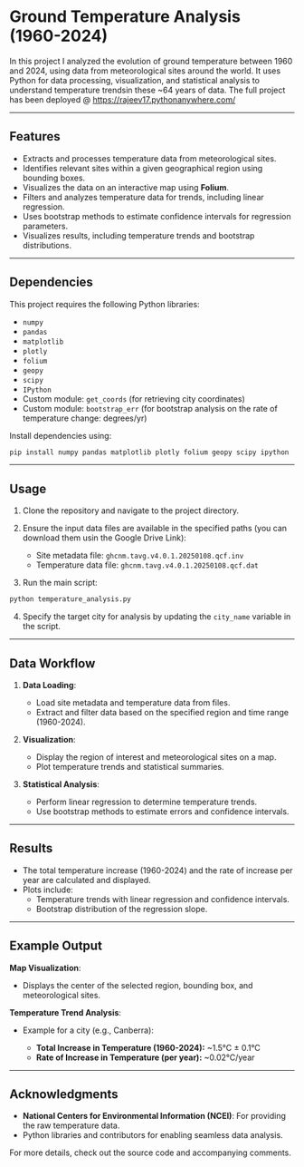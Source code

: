 # Ground Temperature Analysis (1960-2024)

In this project I analyzed the evolution of ground temperature between 1960 and 2024, using data from meteorological sites around the world. It uses Python for data processing, visualization, and statistical analysis to understand temperature trendsin these ~64 years of data. The full project has been deployed @ https://rajeev17.pythonanywhere.com/

---

## Features

- Extracts and processes temperature data from meteorological sites.
- Identifies relevant sites within a given geographical region using bounding boxes.
- Visualizes the data on an interactive map using **Folium**.
- Filters and analyzes temperature data for trends, including linear regression.
- Uses bootstrap methods to estimate confidence intervals for regression parameters.
- Visualizes results, including temperature trends and bootstrap distributions.

---

## Dependencies

This project requires the following Python libraries:

- `numpy`
- `pandas`
- `matplotlib`
- `plotly`
- `folium`
- `geopy`
- `scipy`
- `IPython`
- Custom module: `get_coords` (for retrieving city coordinates)
- Custom module: `bootstrap_err` (for bootstrap analysis on the rate of temperature change: degrees/yr)

Install dependencies using:

```bash
pip install numpy pandas matplotlib plotly folium geopy scipy ipython
```

---

## Usage

1. Clone the repository and navigate to the project directory.

2. Ensure the input data files are available in the specified paths (you can download them usin the Google Drive Link):

   - Site metadata file: `ghcnm.tavg.v4.0.1.20250108.qcf.inv`
   - Temperature data file: `ghcnm.tavg.v4.0.1.20250108.qcf.dat`

3. Run the main script:

```bash
python temperature_analysis.py
```

4. Specify the target city for analysis by updating the `city_name` variable in the script.

---

## Data Workflow

1. **Data Loading**:
   - Load site metadata and temperature data from files.
   - Extract and filter data based on the specified region and time range (1960-2024).

2. **Visualization**:
   - Display the region of interest and meteorological sites on a map.
   - Plot temperature trends and statistical summaries.

3. **Statistical Analysis**:
   - Perform linear regression to determine temperature trends.
   - Use bootstrap methods to estimate errors and confidence intervals.

---

## Results

- The total temperature increase (1960-2024) and the rate of increase per year are calculated and displayed.
- Plots include:
  - Temperature trends with linear regression and confidence intervals.
  - Bootstrap distribution of the regression slope.

---

## Example Output

**Map Visualization**:
- Displays the center of the selected region, bounding box, and meteorological sites.

**Temperature Trend Analysis**:
- Example for a city (e.g., Canberra):
  
  - **Total Increase in Temperature (1960-2024):** ~1.5°C ± 0.1°C
  - **Rate of Increase in Temperature (per year):** ~0.02°C/year
  

---

## Acknowledgments

- **National Centers for Environmental Information (NCEI)**: For providing the raw temperature data.
- Python libraries and contributors for enabling seamless data analysis.

For more details, check out the source code and accompanying comments.
